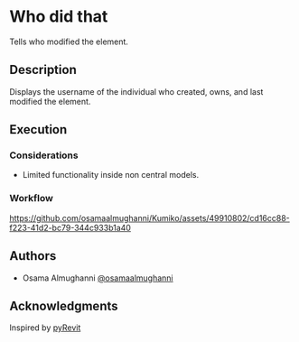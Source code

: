 # Who did that

Tells who modified the element.

## Description

Displays the username of the individual who created, owns, and last modified the element.

## Execution

### Considerations

- Limited functionality inside non central models.

### Workflow

https://github.com/osamaalmughanni/Kumiko/assets/49910802/cd16cc88-f223-41d2-bc79-344c933b1a40

## Authors

- Osama Almughanni [@osamaalmughanni](https://www.linkedin.com/in/osamaalmughanni/)

## Acknowledgments

Inspired by [pyRevit](https://github.com/eirannejad/pyRevit)
